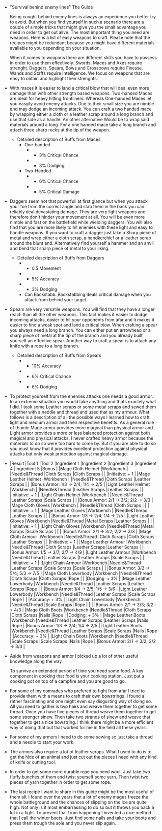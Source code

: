 - "Survival behind enemy lines" The Guide
  
  Being cought behind enemy lines is always an experience you better try to avoid. But when you find yourself in such a scenario there are a couple of simple tricks that might give you the small advantage you need in order to get out alive. The most important thing you need are weapons. Here is a list of easy weapons to craft. Please note that the recipes might be redundant because you might have different materials available to you depending on your situation.
  
  When it comes to weapons there are different skills you have to possess in order to use them effectively. Swords, Maces and Axes require strenght. Daggers, Spears, Bows and Crossbows require Finesse. Wands and Staffs require Intelligence. We focus on weapons that are easy to obtain and highlight their strenghts.
- With maces it is easier to land a critical blow that will deal even more damage than with other strength based weapons. Two-handed Maces are ideal for heavy hitting frontliners. Whereas One-handed Maces let you easyily avoid enemy attacks. Due to their small size you are nimble and may dodge an incoming attack. You can craft a two handed mace by wrapping either a cloth or a leather scrap around a long branch and use that side as a handle. An other alternative Would be to wrap said materials around a tong. For a one handed mace take a long branch and attach three sharp rocks at the tip of the weapon.
	- Detailed description of Buffs from Maces
		- One-handed
			- + 3% Critical Chance
			- + 3% Dodging
		- Two-Handed
			- + 6% Critical Chance
			- + 5% Critical Damage
- Daggers seem not that powerfull at first glance but when you attack your foe from the correct angle and stab them in the back you can reliably deal devastating damage. They are very light weapons and therefore don't hinder your movement at all. You will be even more nimble and fast on the battlefield while wielding daggers. You will also find that you are more likely to hit enemies with these light and easy to handle weapons. If you want to craft a dagger just take a Sharp piece of metal and wrap either a cloth scrap, a handkerchief or a leather scrap around the blunt end. Alternatively find yourself a hammer and an anvil and bend that sharp piece of metal to your liking.
	- Detailed description of Buffs from Daggers
		- + 0.5 Movement
		- + 5% Accuracy
		- + 3% Dodging
		- Can Backstabb. Backstabbing deals critical damage when you attack from behind your target.
- Spears are very versatile weapons. You will find that they have a longer reach than all the other weapons. This fact makes it easier to dodge incoming attacks, easier to hit your opponents from afar and it makes it easier to find a weak spot and land a critical blow. When crafting a spear you always need a long branch. You can either put an arrowhead or a sharp piece of metal at the tip of the branch and you already built yourself an effective spear. Another way to craft a spear is to attach any knife with a rope to a long branch.
	- Detailed description of Buffs from Spears
		- + 10% Accuracy
		- + 6% Critical Chance
		- + 6% Dodging
- To protect yourself from the enemies attacks one needs a good armor. In an extreme situation you would take anything and thats exactely what I did. I took some Leather scraps or some metal scraps and sewed them together with a neddle and thread and used that as my armour. What follows is a description of all the possible ways I learned how to craft light and medium armor and their respective benefits. As a general rule of thumb: Mage armor provides more magical than physical armor and Light armor provides a more or less balanced protection against both magical and physical attacks. I never crafted heavy armor because the materials to do so were too hard to come by. But if you are able to do so you must know that it provides excellent protection against physical attacks but only weak protection against magical damage.
- |Result  |Tool 1   |Tool 2   |Ingredient 1   |Ingredient 2   |Ingredient 3   |Ingredient 4   |Ingredient 5   |Bonus   |
  |Mage Cloth Helmet    |Workbench   |   |Needle&Thread   |Cloth Scraps   |Cloth Scraps   |   |   |Initiative: + 1   |
  |Mage Leather Helmet   |Workbench   |   |Needle&Thread   |Cloth Scraps   |Leather Scraps   |   |   |Bonus Armor: 1/3 -> 2/4; 1/4 -> 2/5   |
  |Light Leather Helmet   |Workbench   |   |Needle&Thread   |Leather Scraps   |Leather Scraps   |   |   |Initiative: + 1   |
  |Light Chain Helmet   |Workbench   |   |Needle&Thread   |Leather Scraps   |Scale Scraps   |   |   |Bonus Armor: 2/1 -> 3/2; 2/2 -> 3/3   |
  |Mage Cloth Gloves   |Workbench   |   |Needle&Thread   |Cloth Scraps   |   |   |   |Initiative: + 1   |
  |Mage Leather Gloves   |Workbench   |   |Needle&Thread   |Leather Scraps   |   |   |   |Bonus Armor: 1/3 -> 2/4; 1/4 -> 2/5   |
  |Light Leather Gloves   |Workbench   |Needle&Thread   |Metal Scraps   |Leather Scraps   |   |   |   |Initiative: + 1   |
  |Light Chain Gloves   |Workbench   |Needle&Thread   |Metal Scraps   |Scale Scraps   |   |   |   |Bonus Armor: 2/1 -> 3/2; 2/2 -> 3/3   |
  |Mage Cloth Armour   |Workbench   |Needle&Thread   |Cloth Scraps   |Cloth Scraps   |Leather Scraps   |   |   |Initiative: + 1   |
  |Mage Leather Armour   |Workbench   |Needle&Thread   |Cloth Scraps   |Leather Scraps   |Leather Scraps   |   |   |Bonus Armor: 1/5 -> 3/7; 2/7 -> 4/9   |
  |Light Leather Armour   |Workbench   |Needle&Thread   |Leather Scraps   |Leather Scraps   |Scale Scraps   |   |   |Initiative: + 1   |
  |Light Chain Armour   |Workbench   |Needle&Thread   |Leather Scraps   |Scale Scraps   |Scale Scraps   |   |   |Bonus Armor: 3/2 -> 5/4; 5/3 -> 7/5   |
  |Mage Cloth Lowerbody   |Workbench   |Needle&Thread   |Cloth Scraps   |Cloth Scraps   |Rope   |   |   |Dodging: + 3%   |
  |Mage Leather Lowerbody   |Workbench   |Needle&Thread   |Leather Scraps   |Leather Scraps   |Rope   |   |   |Bonus Armor: 1/4 -> 2/5; 1/5 -> 3/6   |
  |Light Leather Lowerbody   |Workbench   |Needle&Thread   |Leather Scraps   |Scale Scraps   |Rope   |   |   |Accuracy: + 3%   |
  |Light Chain Lowerbody   |Workbench   |Needle&Thread   |Scale Scraps   |Rope   |   |   |   |Bonus Armor: 2/1 -> 3/3; 3/2 -> 4/3   |
  |Mage Cloth Boots   |Workbench   |Needle&Thread   |Cloth Scraps   |Cloth Scraps   |Nails   |Rope   |   |Dodging: + 3%   |
  |Mage Leather Boots   |Workbench   |Needle&Thread   |Leather Scraps   |Leather Scraps   |Nails   |Rope   |   |Bonus Armor: 1/3 -> 2/4; 1/4 -> 2/5   |
  |Light Leather Boots   |Workbench   |Needle&Thread   |Leather Scraps   |Scale Scraps   |Nails   |Rope   |   |Accuracy: + 3%   |
  |Light Chain Boots   |Workbench   |Needle&Thread   |Scale Scraps   |Scale Scraps   |Nails   |Rope   |   |Bonus Armor: 2/1 -> 3/2; 2/2 -> 3/3   |
- Aside from weapons and armor I picked up a lot of other useful knowledge along the way. 
  
  To survive an extended period of time you need some food. A key component in cooking that food is your cooking station. Just put a cooking pot on top of a campfire and you are good to go.
- For some of my comrades who prefered to fight from afar I tried to provide them with a means to craft their own bowstrings. I found a rather fascinating and one might even say disgusting way of doing so. All you need to gather is two hairs and weave them together to get some thread.  Once you have five pieces of thread weave them together to get some stronger sinew. Then take two strands of sinew and weave that together to get a nice bowstring. I think there might be a more efficient way of doing that but that worked for me in the field all these years.
- For some of my armors I need to do some sewing so just take a thread and a needle to start your work.
- The armors also require a lot of leather scraps. What I used to do is to get the hide of an animal and just cut out the pieces i need with any kind of knife or cutting tool.
- In order to get some more durable rope you need wool. Just take two fluffy bunches of them and twist yourself some yarn. Then twist two pieces of yarn together in order to get some rope.
- The last recipe I want to share in this guide might be the most useful of them all. I found over the years that a lot of enemy mages freeze the whole battleground and the chances of slipping on the ice are quite high. Not only is it most embarrassing to do so but it throws you back a lot in a fight. To prevent that from happening I invented a nice method that I call the winter boots. Just find some nails and take your boots and press them trough the sole and you never slip again.